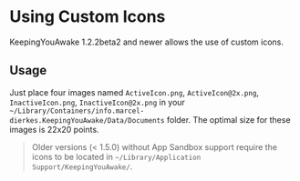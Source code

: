 # Using Custom Icons

KeepingYouAwake 1.2.2beta2 and newer allows the use of custom icons.

## Usage

Just place four images named `ActiveIcon.png`, `ActiveIcon@2x.png`, `InactiveIcon.png`, `InactiveIcon@2x.png` in your `~/Library/Containers/info.marcel-dierkes.KeepingYouAwake/Data/Documents` folder. The optimal size for these images is 22x20 points.

> Older versions (< 1.5.0) without App Sandbox support require the icons to be located in `~/Library/Application Support/KeepingYouAwake/`.
